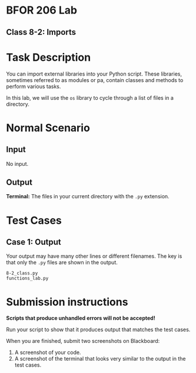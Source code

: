 # BFOR 206 Lab
## Class 8-2: Imports


# Task Description

You can import external libraries into your
Python script. These libraries, sometimes referred to as
modules or
pa, contain classes and methods to perform
various tasks.

In this lab, we will use the `os` library to cycle through
a list of files in a directory.

# Normal Scenario

## Input
No input.

## Output
**Terminal:** The files in your current directory
with the `.py` extension.


# Test Cases

## Case 1: Output
Your output may have many other lines or different
filenames. The key is that only the `.py` files are
shown in the output.

```
8-2_class.py
functions_lab.py
```



# Submission instructions

**Scripts that produce unhandled errors will not be accepted!**

Run your script to show that it produces output that
matches the test cases.

When you are finished, submit two screenshots on Blackboard:
1.  A screenshot of your code.
2.  A screenshot of the terminal that looks very
    similar to the output in the test cases.
